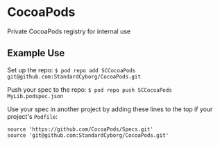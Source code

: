 # CocoaPods
Private CocoaPods registry for internal use

## Example Use

Set up the repo:
`$ pod repo add SCCocoaPods git@github.com:StandardCyborg/CocoaPods.git`

Push your spec to the repo:
`$ pod repo push SCCocoaPods MyLib.podspec.json`

Use your spec in another project by adding these lines to the top
if your project's `Podfile`:
```
source 'https://github.com/CocoaPods/Specs.git'
source 'git@github.com:StandardCyborg/CocoaPods.git'
```


